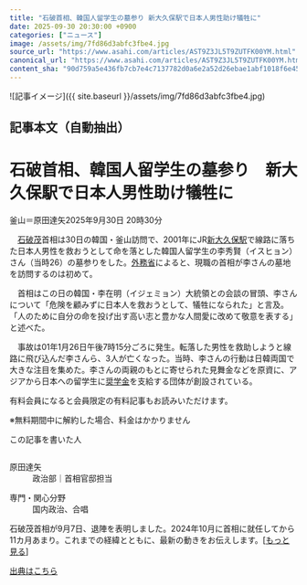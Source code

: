 ```yaml
---
title: "石破首相、韓国人留学生の墓参り 新大久保駅で日本人男性助け犠牲に"
date: 2025-09-30 20:30:00 +0900
categories: ["ニュース"]
image: /assets/img/7fd86d3abfc3fbe4.jpg
source_url: "https://www.asahi.com/articles/AST9Z3JL5T9ZUTFK00YM.html"
canonical_url: "https://www.asahi.com/articles/AST9Z3JL5T9ZUTFK00YM.html"
content_sha: "90d759a5e436fb7cb7e4c7137782d0a6e2a52d26ebae1abf1018f6e455d9915f"
---
```


![記事イメージ]({{ site.baseurl }}/assets/img/7fd86d3abfc3fbe4.jpg)

## 記事本文（自動抽出）
<div><main role="main" id="main"><p></p><div class="y_Qv3"><h1>石破首相、韓国人留学生の墓参り　新大久保駅で日本人男性助け犠牲に</h1><p class="mhPng"><span class="H8KYB">釜山＝原田達矢</span><span class="UDj4P"><time datetime="2025-09-30T11:30:00.000Z">2025年9月30日 20時30分</time></span></p></div><p id="gsm_above_SnsUtilityArea"></p><p x-component-name="CommentHeadline" x-component-data='{"commentCount":0,"commentators":[],"mode":"pc"}'></p><div class="nfyQp"><p>　<a href="//www.asahi.com/topics/word/%E7%9F%B3%E7%A0%B4%E8%8C%82.html" title="石破茂 のトピックスを開く" class="eWgMZ">石破茂</a>首相は30日の韓国・釜山訪問で、2001年にJR<a href="//www.asahi.com/topics/word/%E6%96%B0%E5%A4%A7%E4%B9%85%E4%BF%9D%E9%A7%85.html" title="新大久保駅 のトピックスを開く" class="eWgMZ">新大久保駅</a>で線路に落ちた日本人男性を救おうとして命を落とした韓国人留学生の李秀賢（イスヒョン）さん（当時26）の墓参りをした。<a href="//www.asahi.com/topics/word/%E5%A4%96%E5%8B%99%E7%9C%81.html" title="外務省 のトピックスを開く" class="eWgMZ">外務省</a>によると、現職の首相が李さんの墓地を訪問するのは初めて。</p><p>　首相はこの日の韓国・李在明（イジェミョン）大統領との会談の冒頭、李さんについて「危険を顧みずに日本人を救おうとして、犠牲になられた」と言及。「人のために自分の命を投げ出す高い志と豊かな人間愛に改めて敬意を表する」と述べた。</p><p>　事故は01年1月26日午後7時15分ごろに発生。転落した男性を救助しようと線路に飛び込んだ李さんら、3人が亡くなった。当時、李さんの行動は日韓両国で大きな注目を集めた。李さんの両親のもとに寄せられた見舞金などを原資に、アジアから日本への留学生に<a href="//www.asahi.com/topics/word/%E5%A5%A8%E5%AD%A6%E9%87%91.html" title="奨学金 のトピックスを開く" class="eWgMZ">奨学金</a>を支給する団体が創設されている。</p><p id="_gtm_LastLine"></p></div><p></p><div class="NbZMW"><div class="PxAm1"><p>有料会員になると会員限定の<span>有料記事もお読みいただけます。</span></p></div><p class="eQShK">※無料期間中に解約した場合、料金はかかりません</p></div><div x-component-name="WriterProfile" x-component-data='{"writerProfile":{"writerProfileList":[{"name":"原田達矢","code":"3037a90aab0191b4bffcd3a21b4fd31a3daa05cc87f7eb7db5c4260ab7087c17","department":"政治部","role":"首相官邸担当","specialtyAndInterest":"国内政治、合唱","isFollowed":false,"introduction":"学生時代に地方自治を学び、北海道、京都、大阪で行政取材をしていました。好き嫌いや得意、不得意を考えずにとにかくやってみることを大事にしています。学生時代は男声合唱に打ち込んでいました。","iconImageUrl":"https://profile-image.kraken.asahi.com/3037a90aab0191b4bffcd3a21b4fd31a3daa05cc87f7eb7db5c4260ab7087c17","canSendFanLetter":false}],"isWriterFollowAvailableMember":false},"isFreeArea":true}'><div id="writerProfile" class="yT62y"><p class="FPrYd">この記事を書いた人</p><div class="jdPPS"><div class="zRkIz"><a href="/reporter-bio/3037a90aab0191b4bffcd3a21b4fd31a3daa05cc87f7eb7db5c4260ab7087c17?iref=article_reporter_profile" class="CES5K"></a><div class="iKuvI"><figure class="BKNFc"><img src="https://profile-image.kraken.asahi.com/3037a90aab0191b4bffcd3a21b4fd31a3daa05cc87f7eb7db5c4260ab7087c17" alt></figure><dl class="WptL0"><dt>原田達矢</dt><dd>政治部｜首相官邸担当</dd></dl></div><dl class="PXedm"><dt>専門・関心分野</dt><dd>国内政治、合唱</dd></dl></div></div></div></div><p x-component-name="ArticleCommentList" x-component-data='{"commentCount":0,"commentList":[],"shareUrlBase":"https://www.asahi.com/articles/AST9Z3JL5T9ZUTFK00YM.html","articleId":"AST9Z3JL5T9ZUTFK00YM","commentIdParam":"","equalCommentIdIndex":-1,"isAuthorized":true,"isFreePlan":false,"isPaidMember":false,"isPresent":false,"isHazard":false,"freeUrlBase":"//www.asahi.com","digitalUrlBase":"//digital.asahi.com"}'></p><div class="GA13d"><div class="eGTLS"><p>石破茂首相が9月7日、退陣を表明しました。2024年10月に首相に就任してから11カ月あまり。これまでの経緯とともに、最新の動きをお伝えします。[<a href="https://www.asahi.com/topics/AP-469addea-74c2-4fa7-8183-c63d5d7d31d1/?iref=kijishita_link">もっと見る</a>]</p></div></div></main></div>

[出典はこちら](https://www.asahi.com/articles/AST9Z3JL5T9ZUTFK00YM.html)
